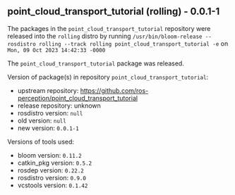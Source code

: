 ## point_cloud_transport_tutorial (rolling) - 0.0.1-1

The packages in the `point_cloud_transport_tutorial` repository were released into the `rolling` distro by running `/usr/bin/bloom-release --rosdistro rolling --track rolling point_cloud_transport_tutorial -e` on `Mon, 09 Oct 2023 14:42:33 -0000`

The `point_cloud_transport_tutorial` package was released.

Version of package(s) in repository `point_cloud_transport_tutorial`:

- upstream repository: https://github.com/ros-perception/point_cloud_transport_tutorial
- release repository: unknown
- rosdistro version: `null`
- old version: `null`
- new version: `0.0.1-1`

Versions of tools used:

- bloom version: `0.11.2`
- catkin_pkg version: `0.5.2`
- rosdep version: `0.22.2`
- rosdistro version: `0.9.0`
- vcstools version: `0.1.42`


